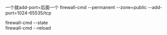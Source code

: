 一个就add-port=后面一个
firewall-cmd --permanent --zone=public --add-port=1024-65535/tcp  

firewall-cmd --state  
firewall-cmd --reload  